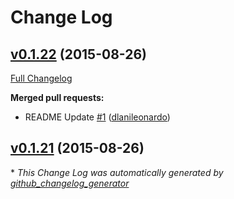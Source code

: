 # Change Log

## [v0.1.22](https://github.com/dlanileonardo/step-changelog-generator/tree/v0.1.22) (2015-08-26)
[Full Changelog](https://github.com/dlanileonardo/step-changelog-generator/compare/v0.1.21...v0.1.22)

**Merged pull requests:**

- README Update [\#1](https://github.com/dlanileonardo/step-changelog-generator/pull/1) ([dlanileonardo](https://github.com/dlanileonardo))

## [v0.1.21](https://github.com/dlanileonardo/step-changelog-generator/tree/v0.1.21) (2015-08-26)


\* *This Change Log was automatically generated by [github_changelog_generator](https://github.com/skywinder/Github-Changelog-Generator)*